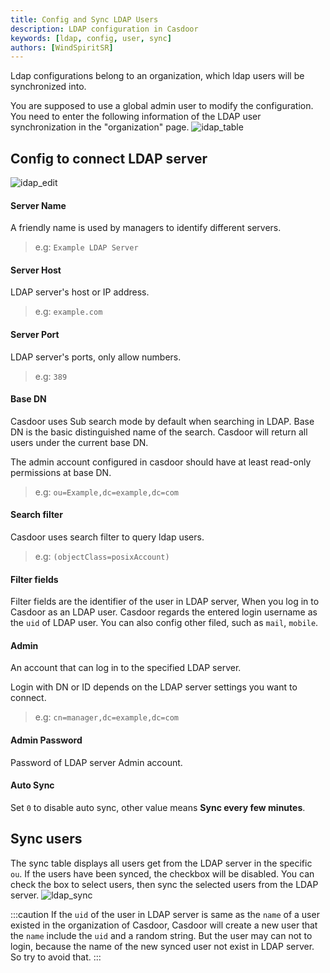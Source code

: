 ```yaml
---
title: Config and Sync LDAP Users
description: LDAP configuration in Casdoor
keywords: [ldap, config, user, sync]
authors: [WindSpiritSR]
---
```


Ldap configurations belong to an organization, which ldap users will be synchronized into.

You are supposed to use a global admin user to modify the configuration. You need to enter the following information of the LDAP user synchronization in the "organization" page.
![idap_table](/img/ldap/idap_table.png)
## Config to connect LDAP server
![idap_edit](/img/ldap/idap_edit.png)
#### Server Name

A friendly name is used by managers to identify different servers.

> e.g:
> `Example LDAP Server`

#### Server Host

LDAP server's host or IP address.

> e.g:
> `example.com`

#### Server Port

LDAP server's ports, only allow numbers.

> e.g:
> `389`

#### Base DN

Casdoor uses Sub search mode by default when searching in LDAP. Base DN is the basic distinguished name of the search. Casdoor will return all users under the current base DN.

The admin account configured in casdoor should have at least read-only permissions at base DN.

> e.g:
> `ou=Example,dc=example,dc=com`

#### Search filter

Casdoor uses search filter to query ldap users.

> e.g:
> `(objectClass=posixAccount)`

#### Filter fields

Filter fields are the identifier of the user in LDAP server, When you log in to Casdoor as an LDAP user. Casdoor regards the entered login
username as the `uid` of LDAP user. You can also config other filed, such as `mail`, `mobile`.

#### Admin

An account that can log in to the specified LDAP server.

Login with DN or ID depends on the LDAP server settings you want to connect.

> e.g:
> `cn=manager,dc=example,dc=com`

#### Admin Password

Password of LDAP server Admin account.

#### Auto Sync

Set `0` to disable auto sync, other value means **Sync every few minutes**.

## Sync users
The sync table displays all users get from the LDAP server in the specific `ou`. If the users have been synced, the checkbox will
be disabled. You can check the box to select users, then sync the selected users from the LDAP server.
![ldap_sync](/img/ldap/ldap_sync.png)

:::caution
If the `uid` of the user in LDAP server is same as the `name` of a user existed in the organization of Casdoor, Casdoor will create a 
new user that the `name` include the `uid` and a random string. But the user may can not to login, because the name of the new synced user not exist in LDAP server.
So try to avoid that.
:::
